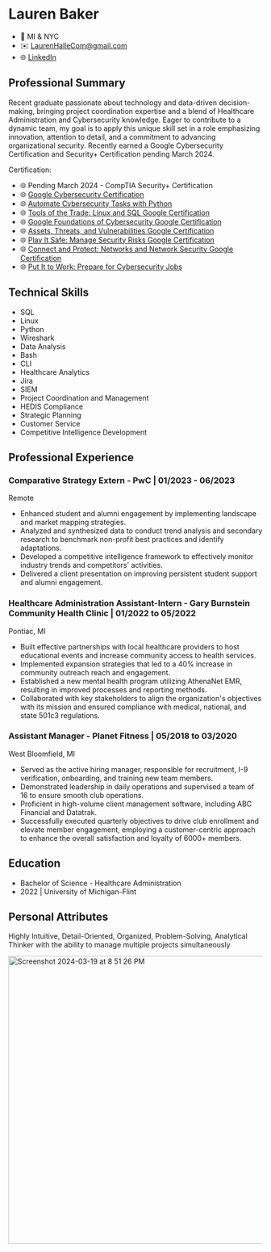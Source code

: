 # Lauren Baker
- 📍 MI & NYC
- ✉️ LaurenHalleCom@gmail.com
- 🌐 [LinkedIn](https://www.linkedin.com/in/laurenbakermi/)

## Professional Summary
Recent graduate passionate about technology and data-driven decision-making, bringing project coordination expertise and a blend of Healthcare Administration and Cybersecurity knowledge. Eager to contribute to a dynamic team, my goal is to apply this unique skill set in a role emphasizing innovation, attention to detail, and a commitment to advancing organizational security. Recently earned a Google Cybersecurity Certification and Security+ Certification pending March 2024.

Certification:
- 🌐 Pending March 2024 - CompTIA Security+ Certification
- 🌐 [Google Cybersecurity Certification](https://coursera.org/share/559f7ff39ae90e4ea2669261585cb0cb)
- 🌐 [Automate Cybersecurity Tasks with Python](https://coursera.org/share/7c0c90bca1d91cf1eabbf12243a4e39a)
- 🌐 [Tools of the Trade: Linux and SQL Google Certification](https://coursera.org/share/87533d5795c53bce60ce2fdb8de3fef9)
- 🌐 [Google Foundations of Cybersecurity Google Certification](https://coursera.org/share/a7133a43a12ac34672be7e6e1f3e6158)
- 🌐 [Assets, Threats, and Vulnerabilities Google Certification](https://coursera.org/share/41d791edd180d3a9261d177ce7949756)
- 🌐 [Play It Safe: Manage Security Risks Google Certification](https://coursera.org/share/8224b964dc60f9f7142ea2beec14e3a4)
- 🌐 [Connect and Protect: Networks and Network Security Google Certification](https://coursera.org/share/e479ce6eda800a5950d72712a2c93c6b)
- 🌐 [Put It to Work: Prepare for Cybersecurity Jobs](https://coursera.org/share/8df415225712f6ba39b059a5200b422b)

## Technical Skills
- SQL
- Linux
- Python
- Wireshark
- Data Analysis
- Bash
- CLI
- Healthcare Analytics
- Jira
- SIEM
- Project Coordination and Management
- HEDIS Compliance
- Strategic Planning
- Customer Service
- Competitive Intelligence Development

## Professional Experience
### Comparative Strategy Extern - PwC | 01/2023 - 06/2023
Remote
- Enhanced student and alumni engagement by implementing landscape and market mapping strategies.
- Analyzed and synthesized data to conduct trend analysis and secondary research to benchmark non-profit best practices and identify adaptations.
- Developed a competitive intelligence framework to effectively monitor industry trends and competitors' activities.
- Delivered a client presentation on improving persistent student support and alumni engagement.

### Healthcare Administration Assistant-Intern - Gary Burnstein Community Health Clinic | 01/2022 to 05/2022
Pontiac, MI
- Built effective partnerships with local healthcare providers to host educational events and increase community access to health services.
- Implemented expansion strategies that led to a 40% increase in community outreach reach and engagement.
- Established a new mental health program utilizing AthenaNet EMR, resulting in improved processes and reporting methods.
- Collaborated with key stakeholders to align the organization's objectives with its mission and ensured compliance with medical, national, and state 501c3 regulations.

### Assistant Manager - Planet Fitness | 05/2018 to 03/2020
West Bloomfield, MI
- Served as the active hiring manager, responsible for recruitment, I-9 verification, onboarding, and training new team members.
- Demonstrated leadership in daily operations and supervised a team of 16 to ensure smooth club operations.
- Proficient in high-volume client management software, including ABC Financial and Datatrak.
- Successfully executed quarterly objectives to drive club enrollment and elevate member engagement, employing a customer-centric approach to enhance the overall satisfaction and loyalty of 6000+ members.

## Education
- Bachelor of Science - Healthcare Administration
- 2022 | University of Michigan-Flint

## Personal Attributes
Highly Intuitive, Detail-Oriented, Organized, Problem-Solving, Analytical Thinker with the ability to manage multiple projects simultaneously


<img width="570" alt="Screenshot 2024-03-19 at 8 51 26 PM" src="https://github.com/LaurenBaker01/Resume/assets/150492784/a9a92ff2-acb3-4942-8232-45a16aa38e2e">

